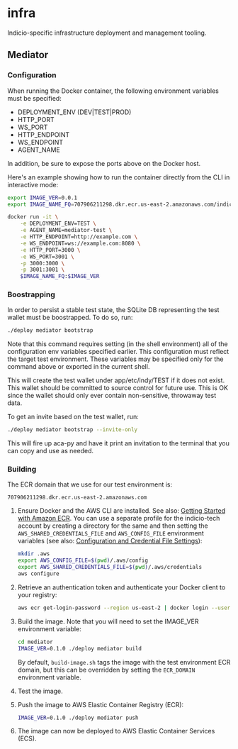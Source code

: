 
# infra

Indicio-specific infrastructure deployment and management tooling.

## Mediator

### Configuration

When running the Docker container, the following environment variables must be specified:

- DEPLOYMENT_ENV (DEV|TEST|PROD)
- HTTP_PORT
- WS_PORT
- HTTP_ENDPOINT
- WS_ENDPOINT
- AGENT_NAME

In addition, be sure to expose the ports above on the Docker host.

Here's an example showing how to run the container directly from the CLI in interactive mode:

```sh
export IMAGE_VER=0.0.1
export IMAGE_NAME_FQ=707906211298.dkr.ecr.us-east-2.amazonaws.com/indicio-tech/aries-mediator

docker run -it \
    -e DEPLOYMENT_ENV=TEST \
    -e AGENT_NAME=mediator-test \
    -e HTTP_ENDPOINT=http://example.com \
    -e WS_ENDPOINT=ws://example.com:8080 \
    -e HTTP_PORT=3000 \
    -e WS_PORT=3001 \
    -p 3000:3000 \
    -p 3001:3001 \
    $IMAGE_NAME_FQ:$IMAGE_VER
```

### Boostrapping

In order to persist a stable test state, the SQLite DB representing the test wallet must be boostrapped. To do so, run:

```sh
./deploy mediator bootstrap
```

Note that this command requires setting (in the shell environment) all of the configuration env variables specified earlier. This configuration must reflect the target test environment. These variables may be specified only for the command above or exported in the current shell.

This will create the test wallet under app/etc/indy/TEST if it does not exist. This wallet should be committed to source control for future use. This is OK since the wallet should only ever contain non-sensitive, throwaway test data.

To get an invite based on the test wallet, run:

```sh
./deploy mediator bootstrap --invite-only
```

This will fire up aca-py and have it print an invitation to the terminal that you can copy and use as needed.

### Building

The ECR domain that we use for our test environment is:

`707906211298.dkr.ecr.us-east-2.amazonaws.com`

1. Ensure Docker and the AWS CLI are installed. See also: [Getting Started with Amazon ECR](http://docs.aws.amazon.com/AmazonECR/latest/userguide/getting-started-cli.html). You can use
a separate profile for the indicio-tech account by creating a directory for the same and
then setting the `AWS_SHARED_CREDENTIALS_FILE` and `AWS_CONFIG_FILE` environment variables (see
also: [Configuration and Credential File Settings](https://docs.aws.amazon.com/cli/latest/userguide/cli-configure-files.html)):

    ```sh
    mkdir .aws
    export AWS_CONFIG_FILE=$(pwd)/.aws/config
    export AWS_SHARED_CREDENTIALS_FILE=$(pwd)/.aws/credentials
    aws configure
    ```

2. Retrieve an authentication token and authenticate your Docker client to your registry:

    ```sh
    aws ecr get-login-password --region us-east-2 | docker login --username AWS --password-stdin 707906211298.dkr.ecr.us-east-2.amazonaws.com
    ```

3. Build the image. Note that you will need to set the IMAGE_VER environment variable:

    ```sh
    cd mediator
    IMAGE_VER=0.1.0 ./deploy mediator build
    ```

   By default, `build-image.sh` tags the image with the test environment ECR domain, but this can be overridden by setting the `ECR_DOMAIN` environment variable.

4. Test the image.

5. Push the image to AWS Elastic Container Registry (ECR):

    ```sh
    IMAGE_VER=0.1.0 ./deploy mediator push
    ```

6. The image can now be deployed to AWS Elastic Container Services (ECS).
